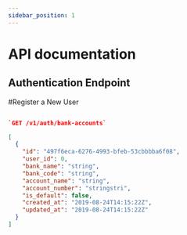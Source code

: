 ```yaml
---
sidebar_position: 1
---
```


# API documentation


## Authentication Endpoint
#Register a New User

```json

`GET /v1/auth/bank-accounts`
```


```json
[
  {
    "id": "497f6eca-6276-4993-bfeb-53cbbbba6f08",
    "user_id": 0,
    "bank_name": "string",
    "bank_code": "string",
    "account_name": "string",
    "account_number": "stringstri",
    "is_default": false,
    "created_at": "2019-08-24T14:15:22Z",
    "updated_at": "2019-08-24T14:15:22Z"
  }
]
```